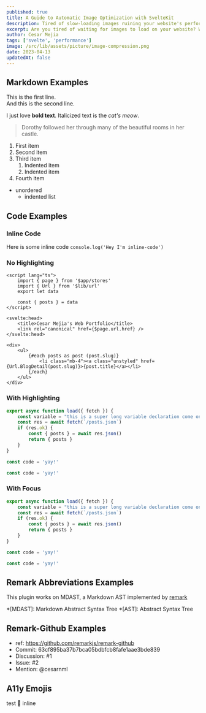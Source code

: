 ```yaml
---
published: true
title: A Guide to Automatic Image Optimization with SvelteKit
description: Tired of slow-loading images ruining your website's performance? With SvelteKit's automatic image optimization, you can have your cake and eat it too. In this guide, we'll show you how to optimize images on the fly, ensuring a fast and seamless user experience.
excerpt: Are you tired of waiting for images to load on your website? We hear you. Slow-loading images can be a pain, but thankfully, SvelteKit has got you covered. With automatic image optimization, you can have the best of both worlds - high-quality images that load lightning fast. In this guide, we'll walk you through the process of setting up automatic image optimization in your SvelteKit app, so you can focus on creating stunning visuals without sacrificing speed. Get ready for pixel perfection!
author: Cesar Mejia
tags: ['svelte', 'performance']
image: /src/lib/assets/picture/image-compression.png
date: 2023-04-13
updatedAt: false
---
```


<script>
  import Alert from '$lib/components/Alert.svelte';
</script>

<Alert/>

## Markdown Examples

This is the first line.  
And this is the second line.

I just love **bold text**.
Italicized text is the _cat's meow_.

> Dorothy followed her through many of the beautiful rooms in her castle.

1. First item
2. Second item
3. Third item
   1. Indented item
   2. Indented item
4. Fourth item

- unordered
  - indented list

## Code Examples

### Inline Code

Here is some inline code `console.log('Hey I'm inline-code')`
### No Highlighting

```svelte
<script lang="ts">
	import { page } from '$app/stores'
	import { Url } from '$lib/url'
	export let data

	const { posts } = data
</script>

<svelte:head>
	<title>Cesar Mejia's Web Portfolio</title>
	<link rel="canonical" href={$page.url.href} />
</svelte:head>

<div>
	<ul>
		{#each posts as post (post.slug)}
			<li class="mb-4"><a class="unstyled" href={Url.BlogDetail(post.slug)}>{post.title}</a></li>
		{/each}
	</ul>
</div>
```

### With Highlighting

```js {5-7a,3a,4a, 2r, 10n, 12n}
export async function load({ fetch }) {
	const variable = "this is a super long variable declaration come on"
	const res = await fetch(`/posts.json`)
	if (res.ok) {
		const { posts } = await res.json()
		return { posts }
	}
}

const code = 'yay!'

const code = 'yay!'
```

### With Focus
```ts {4-6f}
export async function load({ fetch }) {
	const variable = "this is a super long variable declaration come on"
	const res = await fetch(`/posts.json`)
	if (res.ok) {
		const { posts } = await res.json()
		return { posts }
	}
}

const code = 'yay!'

const code = 'yay!'
```
## Remark Abbreviations Examples

This plugin works on MDAST, a Markdown AST
implemented by [remark](https://github.com/remarkjs/remark)

*[MDAST]: Markdown Abstract Syntax Tree
*[AST]: Abstract Syntax Tree

## Remark-Github Examples

- ref: https://github.com/remarkjs/remark-github
- Commit: 63cf895ba37b7bca05bdbfcb8fafe1aae3bde839
- Discussion: #1
- Issue: #2
- Mention: @cesarnml

## A11y Emojis

test 🙂 inline
